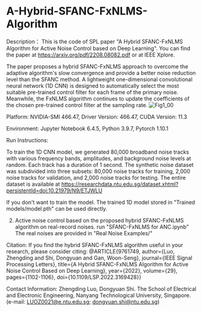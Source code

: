 # A-Hybrid-SFANC-FxNLMS-Algorithm
Description：
This is the code of SPL paper "A Hybrid SFANC-FxNLMS Algorithm for Active Noise Control based on Deep Learning".
You can find the paper at https://arxiv.org/pdf/2208.08082.pdf or at IEEE Xplore.

The paper proposes a hybrid SFANC-FxNLMS approach to overcome the adaptive algorithm's slow convergence and provide a better noise reduction level than the SFANC method. A lightweight one-dimensional convolutional neural network (1D CNN) is designed to automatically select the most suitable pre-trained control filter for each frame of the primary noise. Meanwhile, the FxNLMS algorithm continues to update the coefficients of the chosen pre-trained control filter at the sampling rate.
![Fig1_00](https://user-images.githubusercontent.com/95018034/163777818-985cac62-74fb-4585-84d4-c4d9b29fc0e6.png)


Platform: NVIDIA-SMI 466.47, Driver Version: 466.47, CUDA Version: 11.3

Environment: Jupyter Notebook 6.4.5, Python 3.9.7, Pytorch 1.10.1


Run Instructions:

To train the 1D CNN model, we generated 80,000 broadband noise tracks with various frequency bands, amplitudes, and background noise levels at random. Each track has a duration of 1 second. The synthetic noise dataset was subdivided into three subsets: 80,000 noise tracks for training, 2,000 noise tracks for validation, and 2,000 noise tracks for testing. The entire dataset is available at https://researchdata.ntu.edu.sg/dataset.xhtml?persistentId=doi:10.21979/N9/ETJWLU

If you don't want to train the model. The trained 1D model stored in "Trained models/model.pth" can be used directly.

2. Active noise control based on the proposed hybrid SFANC-FxNLMS algorithm on real-record noises.
run "SFANC-FxNLMS for ANC.ipynb"
The real noises are provided in "Real Noise Examples/"


Citation: 
If you find the hybrid SFANC-FxNLMS algorithm useful in your research, please consider citing:
@ARTICLE{9761749,
  author={Luo, Zhengding and Shi, Dongyuan and Gan, Woon-Seng},
  journal={IEEE Signal Processing Letters}, 
  title={A Hybrid SFANC-FxNLMS Algorithm for Active Noise Control Based on Deep Learning}, 
  year={2022},
  volume={29},
  pages={1102-1106},
  doi={10.1109/LSP.2022.3169428}}


Contact Information:
Zhengding Luo, Dongyuan Shi.
The School of Electrical and Electronic Engineering, Nanyang Technological University, Singapore.
(e-mail: LUOZ0021@e.ntu.edu.sg; dongyuan.shi@ntu.edu.sg)
